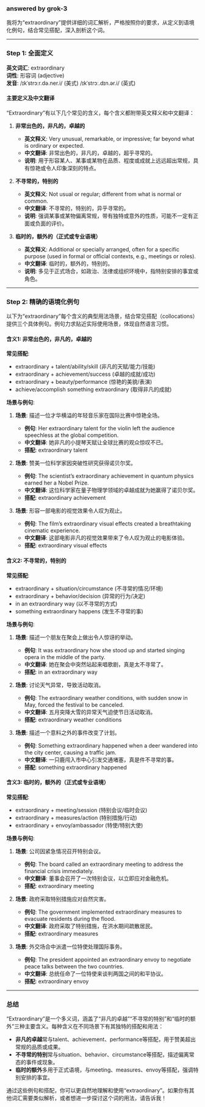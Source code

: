 ### answered by grok-3
我将为“extraordinary”提供详细的词汇解析，严格按照你的要求，从定义到语境化例句，结合常见搭配，深入剖析这个词。

---

### Step 1: 全面定义

**英文词汇**: extraordinary  
**词性**: 形容词 (adjective)  
**发音**: /ɪkˈstrɔːr.də.ner.i/ (美式) /ɪkˈstrɔː.dɪn.ər.i/ (英式)

#### 主要定义及中文翻译
“Extraordinary”有以下几个常见的含义，每个含义都附带英文释义和中文翻译：

1. **非常出色的，非凡的，卓越的**  
   - **英文释义**: Very unusual, remarkable, or impressive; far beyond what is ordinary or expected.  
   - **中文翻译**: 非常出色的，非凡的，卓越的，超乎寻常的。  
   - **说明**: 用于形容某人、某事或某物在品质、程度或成就上远远超出常规，具有惊艳或令人印象深刻的特点。

2. **不寻常的，特别的**  
   - **英文释义**: Not usual or regular; different from what is normal or common.  
   - **中文翻译**: 不寻常的，特别的，异乎寻常的。  
   - **说明**: 强调某事或某物偏离常规，带有独特或意外的性质，可能不一定有正面或负面的评价。

3. **临时的，额外的（正式或专业语境）**  
   - **英文释义**: Additional or specially arranged, often for a specific purpose (used in formal or official contexts, e.g., meetings or roles).  
   - **中文翻译**: 临时的，额外的，特别的。  
   - **说明**: 多见于正式场合，如政治、法律或组织环境中，指特别安排的事宜或角色。

---

### Step 2: 精确的语境化例句

以下为“extraordinary”每个含义的典型用法场景，结合常见搭配（collocations）提供三个具体例句。例句力求贴近实际使用场景，体现自然语言习惯。

#### 含义1: 非常出色的，非凡的，卓越的
**常见搭配**:  
- extraordinary + talent/ability/skill (非凡的天赋/能力/技能)  
- extraordinary + achievement/success (卓越的成就/成功)  
- extraordinary + beauty/performance (惊艳的美貌/表演)  
- achieve/accomplish something extraordinary (取得非凡的成就)  

**场景与例句**:
1. **场景**: 描述一位才华横溢的年轻音乐家在国际比赛中惊艳全场。  
   - **例句**: Her extraordinary talent for the violin left the audience speechless at the global competition.  
   - **中文翻译**: 她非凡的小提琴天赋让全球比赛的观众惊叹不已。  
   - **搭配**: extraordinary talent  

2. **场景**: 赞美一位科学家因突破性研究获得诺贝尔奖。  
   - **例句**: The scientist’s extraordinary achievement in quantum physics earned her a Nobel Prize.  
   - **中文翻译**: 这位科学家在量子物理学领域的卓越成就为她赢得了诺贝尔奖。  
   - **搭配**: extraordinary achievement  

3. **场景**: 形容一部电影的视觉效果令人叹为观止。  
   - **例句**: The film’s extraordinary visual effects created a breathtaking cinematic experience.  
   - **中文翻译**: 这部电影非凡的视觉效果带来了令人叹为观止的电影体验。  
   - **搭配**: extraordinary visual effects  

#### 含义2: 不寻常的，特别的
**常见搭配**:  
- extraordinary + situation/circumstance (不寻常的情况/环境)  
- extraordinary + behavior/decision (异常的行为/决定)  
- in an extraordinary way (以不寻常的方式)  
- something extraordinary happens (发生不寻常的事)  

**场景与例句**:
1. **场景**: 描述一个朋友在聚会上做出令人惊讶的举动。  
   - **例句**: It was extraordinary how she stood up and started singing opera in the middle of the party.  
   - **中文翻译**: 她在聚会中突然站起来唱歌剧，真是太不寻常了。  
   - **搭配**: in an extraordinary way  

2. **场景**: 讨论天气异常，导致活动取消。  
   - **例句**: The extraordinary weather conditions, with sudden snow in May, forced the festival to be canceled.  
   - **中文翻译**: 五月突降大雪的异常天气迫使节日活动取消。  
   - **搭配**: extraordinary weather conditions  

3. **场景**: 描述一个意料之外的事件改变了计划。  
   - **例句**: Something extraordinary happened when a deer wandered into the city center, causing a traffic jam.  
   - **中文翻译**: 一只鹿闯入市中心引发交通堵塞，真是件不寻常的事。  
   - **搭配**: something extraordinary happened  

#### 含义3: 临时的，额外的（正式或专业语境）
**常见搭配**:  
- extraordinary + meeting/session (特别会议/临时会议)  
- extraordinary + measures/action (特别措施/行动)  
- extraordinary + envoy/ambassador (特使/特别大使)  

**场景与例句**:
1. **场景**: 公司因紧急情况召开特别会议。  
   - **例句**: The board called an extraordinary meeting to address the financial crisis immediately.  
   - **中文翻译**: 董事会召开了一次特别会议，以立即应对金融危机。  
   - **搭配**: extraordinary meeting  

2. **场景**: 政府采取特别措施应对自然灾害。  
   - **例句**: The government implemented extraordinary measures to evacuate residents during the flood.  
   - **中文翻译**: 政府采取了特别措施，在洪水期间疏散居民。  
   - **搭配**: extraordinary measures  

3. **场景**: 外交场合中派遣一位特使处理国际事务。  
   - **例句**: The president appointed an extraordinary envoy to negotiate peace talks between the two countries.  
   - **中文翻译**: 总统任命了一位特使来谈判两国之间的和平协议。  
   - **搭配**: extraordinary envoy  

---

### 总结
“Extraordinary”是一个多义词，涵盖了“非凡的卓越”“不寻常的特别”和“临时的额外”三种主要含义。每种含义在不同场景下有其独特的搭配和用法：
- **非凡的卓越**常与talent、achievement、performance等搭配，用于赞美超出常规的品质或成果。  
- **不寻常的特别**常与situation、behavior、circumstance等搭配，描述偏离常态的事件或现象。  
- **临时的额外**多用于正式语境，与meeting、measures、envoy等搭配，强调特别安排的事宜。  

通过这些例句和搭配，你可以更自然地理解和使用“extraordinary”。如果你有其他词汇需要类似解析，或者想进一步探讨这个词的用法，请告诉我！